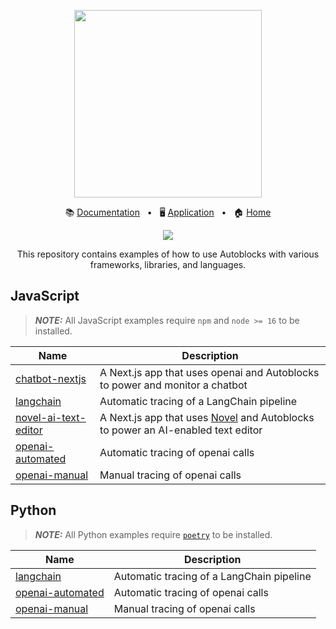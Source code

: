 <!-- banner start -->
<p align="center">
  <img src="https://app.autoblocks.ai/images/logo.png" width="300px">
</p>

<p align="center">
  📚
  <a href="https://docs.autoblocks.ai/">Documentation</a>
  &nbsp;
  •
  &nbsp;
  🖥️
  <a href="https://app.autoblocks.ai/">Application</a>
  &nbsp;
  •
  &nbsp;
  🏠
  <a href="https://www.autoblocks.ai/">Home</a>
</p>
<!-- banner end -->

<p align="center">
  <a href="https://github.com/autoblocksai/autoblocks-examples/actions/workflows/ci.yml">
    <img src="https://github.com/autoblocksai/autoblocks-examples/actions/workflows/ci.yml/badge.svg?branch=main">
  </a>
</p>

<p align="center">
  This repository contains examples of how to use Autoblocks with various frameworks, libraries, and languages.
</p>

## JavaScript

> **_NOTE:_** All JavaScript examples require `npm` and `node >= 16` to be installed.

<!-- JavaScript start -->
| Name                                                     | Description                                                                                                            |
| -------------------------------------------------------- | ---------------------------------------------------------------------------------------------------------------------- |
| [chatbot-nextjs](/JavaScript/chatbot-nextjs)             | A Next.js app that uses openai and Autoblocks to power and monitor a chatbot                                           |
| [langchain](/JavaScript/langchain)                       | Automatic tracing of a LangChain pipeline                                                                              |
| [novel-ai-text-editor](/JavaScript/novel-ai-text-editor) | A Next.js app that uses [Novel](https://github.com/steven-tey/novel) and Autoblocks to power an AI-enabled text editor |
| [openai-automated](/JavaScript/openai-automated)         | Automatic tracing of openai calls                                                                                      |
| [openai-manual](/JavaScript/openai-manual)               | Manual tracing of openai calls                                                                                         |
<!-- JavaScript end -->

## Python

> **_NOTE:_** All Python examples require [`poetry`](https://python-poetry.org/docs/#installation) to be installed.

<!-- Python start -->
| Name                                         | Description                               |
| -------------------------------------------- | ----------------------------------------- |
| [langchain](/Python/langchain)               | Automatic tracing of a LangChain pipeline |
| [openai-automated](/Python/openai-automated) | Automatic tracing of openai calls         |
| [openai-manual](/Python/openai-manual)       | Manual tracing of openai calls            |
<!-- Python end -->
